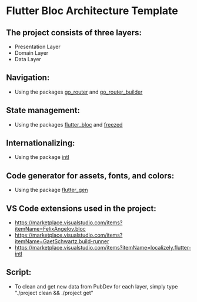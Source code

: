 # Flutter Bloc Architecture Template

## The project consists of three layers:
- Presentation Layer
- Domain Layer
- Data Layer

## Navigation:
- Using the packages [go_router](https://pub.dev/packages/go_router) and [go_router_builder](https://pub.dev/packages/go_router_builder)

## State management:
- Using the packages [flutter_bloc](https://pub.dev/packages/flutter_bloc) and [freezed](https://pub.dev/packages/freezed)

## Internationalizing:
- Using the package [intl](https://pub.dev/packages/intl)

## Code generator for assets, fonts, and colors:
- Using the package [flutter_gen](https://pub.dev/packages/flutter_gen)

## VS Code extensions used in the project:
- https://marketplace.visualstudio.com/items?itemName=FelixAngelov.bloc
- https://marketplace.visualstudio.com/items?itemName=GaetSchwartz.build-runner
- https://marketplace.visualstudio.com/items?itemName=localizely.flutter-intl

## Script:
- To clean and get new data from PubDev for each layer, simply type "./project clean && ./project get"
